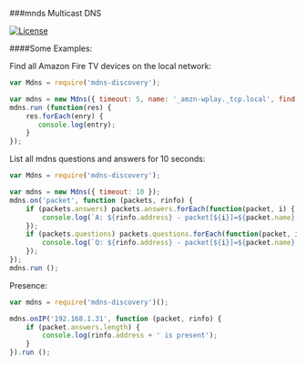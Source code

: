###mnds Multicast DNS
<!--
[![NPM version](http://img.shields.io/npm/v/soef.svg)](https://www.npmjs.com/package/soef)
[![Tests](http://img.shields.io/travis/soef/soef/master.svg)](https://travis-ci.org/soef/soef)
[![Build status](https://ci.appveyor.com/api/projects/status/njb3gh6f49motmuk?svg=true)](https://ci.appveyor.com/project/soef/soef)
-->

[![License](https://img.shields.io/badge/license-MIT-blue.svg?style=flat)](https://github.com/soef/soef/blob/master/LICENSE)


####Some Examples:

Find all Amazon Fire TV devices on the local network:
```js
var Mdns = require('mdns-discovery');

var mdns = new Mdns({ timeout: 5, name: '_amzn-wplay._tcp.local', find: 'amzn.dmgr:'});
mdns.run (function(res) {
    res.forEach(enry) {
       console.log(entry);
    }
});
```

List all mdns questions and answers for 10 seconds:
```js
var Mdns = require('mdns-discovery');

var mdns = new Mdns({ timeout: 10 });
mdns.on('packet', function (packets, rinfo) {
    if (packets.answers) packets.answers.forEach(function(packet, i) {
        console.log(`A: ${rinfo.address} - packet[${i}]=${packet.name}, type=${packet.type}, class=${packet.class}, ttl=${packet.ttl}}`);
    });
    if (packets.questions) packets.questions.forEach(function(packet, i) {
        console.log(`Q: ${rinfo.address} - packet[${i}]=${packet.name}, type=${packet.type}, class=${packet.class}, ttl=${packet.ttl}}`);
    });
});
mdns.run ();
```

Presence:
```js
var mdns = require('mdns-discovery')();

mdns.onIP('192.168.1.31', function (packet, rinfo) {
    if (packet.answers.length) {
        console.log(rinfo.address + ' is present');
    }
}).run ();
```

